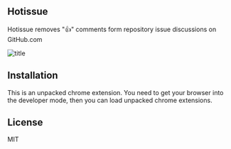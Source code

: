## Hotissue

Hotissue removes ":+1:" comments form repository issue discussions on GitHub.com

![title](http://img.0fury.de/927262cdddcc8edddedac77eb1e1483a.png)

## Installation

This is an unpacked chrome extension. You need to get your browser into the developer mode, then you can load unpacked chrome extensions.

## License

MIT

